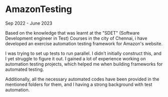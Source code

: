 # AmazonTesting

 Sep 2022 - June 2023
 
Based on the knowledge that was learnt at the "SDET" (Software Development engineer in Test) Courses in the city of Chennai, i have developed an exercise automation testing framework for Amazon's website.

I was trying to set up tests to run parallel. I didn't initially construct this, and I yet struggle to figure it out.
I gained a lot of experience working on automation testing projects, which helped me when building frameworks for automated testing. 

Additionally, all the necessary automated codes have been provided in the mentioned folders for them, and l having a strong background with test automation.
